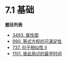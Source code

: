 # 7.1 基础

**题目列表**

- [3493. 属性图](https://leetcode.cn/problems/properties-graph/description/)
- [990. 等式方程的可满足性](https://leetcode.cn/problems/satisfiability-of-equality-equations/description/)
- [737. 句子相似性 II](https://leetcode.cn/problems/sentence-similarity-ii/description/)
- [1101. 彼此熟识的最早时间](https://leetcode.cn/problems/the-earliest-moment-when-everyone-become-friends/description/)
